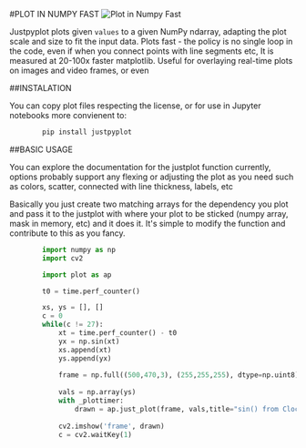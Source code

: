 #PLOT IN NUMPY FAST
![Plot in Numpy Fast](https://giphy.com/embed/Golhlo06fa2Q5EM0o5)

Justpyplot plots given `values` to a given NumPy ndarray, adapting
the plot scale and size to fit the input data.
Plots fast - the policy is no single loop in the code,
even if when you connect points with line segments etc,
It is measured at 20-100x faster matplotlib.
Useful for overlaying real-time plots on images and video frames, or
even 

##INSTALATION

You can copy plot files respecting the license, or for use in Jupyter notebooks more convienent to:
```bash    
        pip install justpyplot
```
##BASIC USAGE

You can explore the documentation for the justplot function currently, options probably support any 
flexing or adjusting the plot as you need such as colors, scatter, connected with line thickness, labels, etc

Basically you just create two matching arrays for the dependency you plot and pass it to the justplot with where your plot to be sticked (numpy array, mask in memory, etc) and it does it.
It's simple to modify the function and contribute to this as you fancy.
```python
        import numpy as np 
        import cv2

        import plot as ap

        t0 = time.perf_counter()

        xs, ys = [], []
        c = 0
        while(c != 27):
            xt = time.perf_counter() - t0
            yx = np.sin(xt)
            xs.append(xt)
            ys.append(yx)
            
            frame = np.full((500,470,3), (255,255,255), dtype=np.uint8)
            
            vals = np.array(ys)
            with _plottimer:
                drawn = ap.just_plot(frame, vals,title="sin() from Clock")
            
            cv2.imshow('frame', drawn)
            c = cv2.waitKey(1)
```
